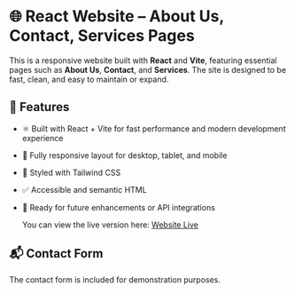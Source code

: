 # 🌐 React Website – About Us, Contact, Services Pages

This is a responsive website built with **React** and **Vite**, featuring essential pages such as **About Us**, **Contact**, and **Services**. The site is designed to be fast, clean, and easy to maintain or expand.

## 🚀 Features

- ⚛️ Built with React + Vite for fast performance and modern development experience  
- 📱 Fully responsive layout for desktop, tablet, and mobile  
- 🎨 Styled with Tailwind CSS  
- ✅ Accessible and semantic HTML  
- 🧪 Ready for future enhancements or API integrations

  You can view the live version here: [Website Live](https://demo-soccorso-stradale.netlify.app/)  

## 📬 Contact Form

The contact form is included for demonstration purposes.
